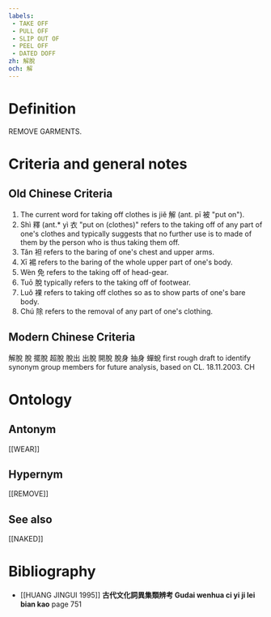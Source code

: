 ```yaml
---
labels: 
 - TAKE OFF
 - PULL OFF
 - SLIP OUT OF
 - PEEL OFF
 - DATED DOFF
zh: 解脫
och: 解
---
```


# Definition
REMOVE GARMENTS.
# Criteria and general notes
## Old Chinese Criteria
1. The current word for taking off clothes is jiě 解 (ant. pī 被 "put on").
2. Shì 釋 (ant.* yì 衣 "put on (clothes)" refers to the taking off of any part of one's clothes and typically suggests that no further use is to made of them by the person who is thus taking them off.
3. Tǎn 袒 refers to the baring of one's chest and upper arms.
4. Xī 裼 refers to the baring of the whole upper part of one's body.
5. Wèn 免 refers to the taking off of head-gear.
6. Tuō 脫 typically refers to the taking off of footwear.
7. Luǒ 裸 refers to taking off clothes so as to show parts of one's bare body.
8. Chú 除 refers to the removal of any part of one's clothing.
## Modern Chinese Criteria
解脫
脫
擺脫
超脫
脫出
出脫
開脫
脫身
抽身
蟬蛻
first rough draft to identify synonym group members for future analysis, based on CL. 18.11.2003. CH
# Ontology

## Antonym
[[WEAR]]
## Hypernym
[[REMOVE]]
## See also
[[NAKED]]
# Bibliography
- [[HUANG JINGUI 1995]]
**古代文化詞異集類辨考 Gudai wenhua ci yi ji lei bian kao** page 751
